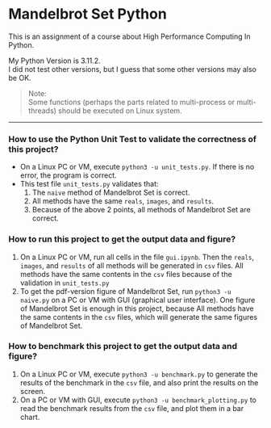 # Mandelbrot Set Python

This is an assignment of a course about High Performance Computing In Python.

My Python Version is 3.11.2.\
I did not test other versions, but I guess that some other versions may also be OK.

>Note:\
>Some functions (perhaps the parts related to multi-process or multi-threads) should be executed on Linux system.

---
### How to use the Python Unit Test to validate the correctness of this project?
* On a Linux PC or VM, execute `python3 -u unit_tests.py`. If there is no error, the program is correct.
* This test file `unit_tests.py` validates that:
    1. The `naive` method of Mandelbrot Set is correct.
    2. All methods have the same `reals`, `images`, and `results`.
    3. Because of the above 2 points, all methods of Mandelbrot Set are correct.

### How to run this project to get the output data and figure?
1. On a Linux PC or VM, run all cells in the file `gui.ipynb`. Then the `reals`, `images`, and `results` of all methods will be generated in `csv` files. All methods have the same contents in the `csv` files because of the validation in `unit_tests.py`
2. To get the pdf-version figure of Mandelbrot Set, run `python3 -u naive.py` on a PC or VM with GUI (graphical user interface). One figure of Mandelbrot Set is enough in this project, because All methods have the same contents in the `csv` files, which will generate the same figures of Mandelbrot Set.

### How to benchmark this project to get the output data and figure?
1. On a Linux PC or VM, execute `python3 -u benchmark.py` to generate the results of the benchmark in the `csv` file, and also print the results on the screen.
2. On a PC or VM with GUI, execute `python3 -u benchmark_plotting.py` to read the benchmark results from the `csv` file, and plot them in a bar chart.
